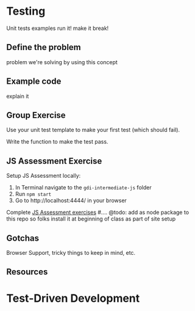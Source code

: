 # Testing

Unit tests
examples
run it!
make it break!

## Define the problem
problem we're solving by using this concept

## Example code
explain it

## Group Exercise

Use your unit test template to make your first test (which should fail).

Write the function to make the test pass.

## JS Assessment Exercise

Setup JS Assessment locally:

1. In Terminal navigate to the `gdi-intermediate-js` folder
2. Run `npm start`
3. Go to http://localhost:4444/ in your browser

Complete [JS Assessment exercises](https://github.com/rmurphey/js-assessment) #....
@todo: add as node package to this repo so folks install it at beginning of class as part of site setup

## Gotchas
Browser Support, tricky things to keep in mind, etc.

## Resources


# Test-Driven Development
